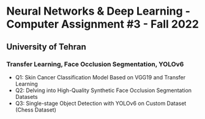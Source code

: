 # Neural Networks & Deep Learning - Computer Assignment #3 - Fall 2022
## University of Tehran
### Transfer Learning, Face Occlusion Segmentation, YOLOv6
* Q1: Skin Cancer Classification Model Based on VGG19 and Transfer Learning
* Q2: Delving into High-Quality Synthetic Face Occlusion Segmentation Datasets
* Q3: Single-stage Object Detection with YOLOv6 on Custom Dataset (Chess Dataset)
